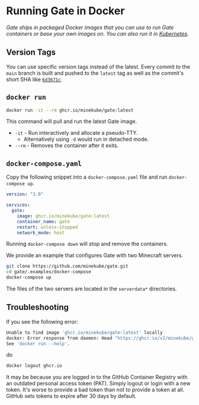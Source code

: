 # Running Gate in Docker

_Gate ships in packaged Docker images that you can use to run Gate containers or base your own images on. You can also
run it in [Kubernetes](kubernetes)._

## Version Tags

You can use specific version tags instead of the latest. Every commit to the `main` branch is built and pushed to
the `latest` tag as well as the commit's short SHA
like [`6d3671c`](https://github.com/minekube/gate/pkgs/container/gate/50952923?tag=6d3671c).

## `docker run`

```sh console
docker run -it --rm ghcr.io/minekube/gate:latest
```

This command will pull and run the latest Gate image.

- `-it` - Run interactively and allocate a pseudo-TTY.
    - Alternatively using `-d` would run in detached mode.
- `--rm` - Removes the container after it exits.

## `docker-compose.yaml`

Copy the following snippet into a `docker-compose.yaml` file and run `docker-compose up`.

```yaml docker-compose.yaml
version: "3.9"

services:
  gate:
    image: ghcr.io/minekube/gate:latest
    container_name: gate
    restart: unless-stopped
    network_mode: host
```

Running `docker-compose down` will stop and remove the containers.

We provide an example that configures Gate with two Minecraft servers.

```sh console
git clone https://github.com/minekube/gate.git
cd gate/.examples/docker-compose
docker-compose up
```

The files of the two servers are located in the `serverdata*` directories.

## Troubleshooting

If you see the following error:

```sh console
Unable to find image 'ghcr.io/minekube/gate:latest' locally
docker: Error response from daemon: Head "https://ghcr.io/v2/minekube/gate/manifests/latest": denied: denied.
See 'docker run --help'.
```

do

```sh console
docker logout ghcr.io
```

It may be because you are logged in to the GitHub Container Registry with an outdated personal access token (PAT).
Simply logout or login with a new token. It's worse to provide a bad token than not to provide a token at all. GitHub
sets tokens to expire after 30 days by default.
